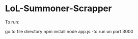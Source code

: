 # LoL-Summoner-Scrapper

To run:

go to file directory
npm install
node app.js -to run on port 3000
